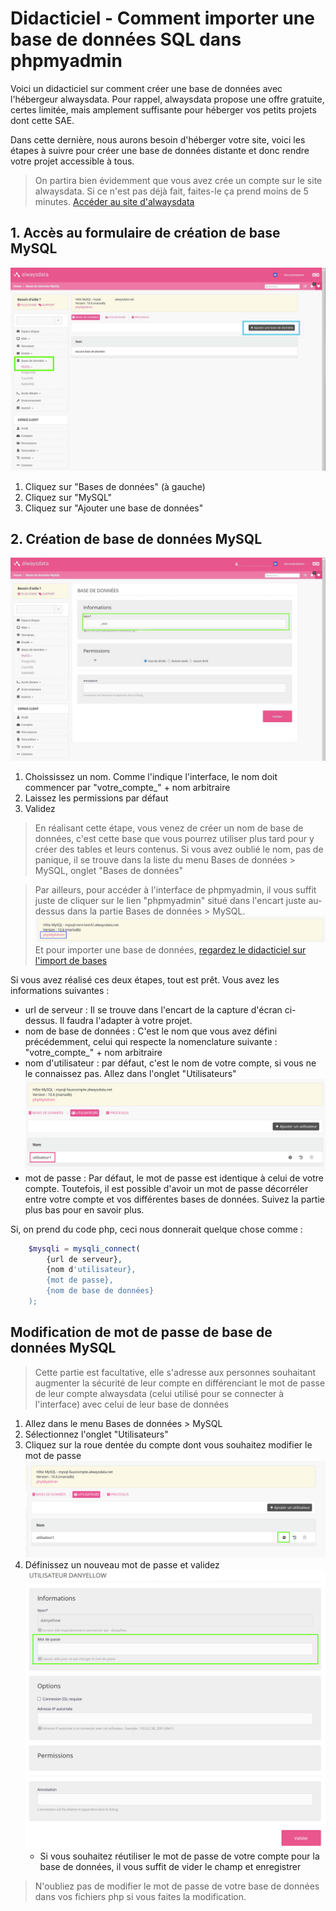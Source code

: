 # Didacticiel - Comment importer une base de données SQL dans phpmyadmin

Voici un didacticiel sur comment créer une base de données avec l'hébergeur alwaysdata. Pour rappel, alwaysdata propose une offre gratuite, certes limitée, mais amplement suffisante pour héberger vos petits projets dont cette SAE.

Dans cette dernière, nous aurons besoin d'héberger votre site, voici les étapes à suivre pour créer une base de données distante et donc rendre votre projet accessible à tous.

> On partira bien évidemment que vous avez crée un compte sur le site alwaysdata. Si ce n'est pas déjà fait, faites-le ça prend moins de 5 minutes. [Accéder au site d'alwaysdata](https://www.alwaysdata.com/fr/)

## 1. Accès au formulaire de création de base MySQL
![](captures-ecran/always-data-1.jpg)
1. Cliquez sur "Bases de données" (à gauche)
2. Cliquez sur "MySQL"
3. Cliquez sur "Ajouter une base de données"

## 2. Création de base de données MySQL
![](captures-ecran/always-data-2.jpg)
1. Choississez un nom. Comme l'indique l'interface, le nom doit commencer par "votre_compte_" + nom arbitraire
2. Laissez les permissions par défaut
3. Validez

> En réalisant cette étape, vous venez de créer un nom de base de données, c'est cette base que vous pourrez utiliser plus tard pour y créer des tables et leurs contenus. Si vous avez oublié le nom, pas de panique, il se trouve dans la liste du menu Bases de données > MySQL, onglet "Bases de données"

> Par ailleurs, pour accéder à l'interface de phpmyadmin, il vous suffit juste de cliquer sur le lien "phpmyadmin" situé dans l'encart juste au-dessus dans la partie Bases de données > MySQL.
![](captures-ecran/always-data-3.jpg)
Et pour importer une base de données, [regardez le didacticiel sur l'import de bases](LISEZ-MOI-IMPORT-SQL.md)

Si vous avez réalisé ces deux étapes, tout est prêt. Vous avez les informations suivantes :
- url de serveur : Il se trouve dans l'encart de la capture d'écran ci-dessus. Il faudra l'adapter à votre projet.
- nom de base de données : C'est le nom que vous avez défini précédemment, celui qui respecte la nomenclature suivante : "votre_compte_" + nom arbitraire
- nom d'utilisateur : par défaut, c'est le nom de votre compte, si vous ne le connaissez pas. Allez dans l'onglet "Utilisateurs" 
![](captures-ecran/always-data-4.jpg)
- mot de passe : Par défaut, le mot de passe est identique à celui de votre compte. Toutefois, il est possible d'avoir un mot de passe décorréler entre votre compte et vos différentes bases de données. Suivez la partie plus bas pour en savoir plus.

Si, on prend du code php, ceci nous donnerait quelque chose comme :
```php
    $mysqli = mysqli_connect(
        {url de serveur}, 
        {nom d'utilisateur}, 
        {mot de passe}, 
        {nom de base de données}
    );
```

## Modification de mot de passe de base de données MySQL

> Cette partie est facultative, elle s'adresse aux personnes souhaitant augmenter la sécurité de leur compte en différenciant le mot de passe de leur compte alwaysdata (celui utilisé pour se connecter à l'interface) avec celui de leur base de données

1. Allez dans le menu Bases de données > MySQL
2. Sélectionnez l'onglet "Utilisateurs"
3. Cliquez sur la roue dentée du compte dont vous souhaitez modifier le mot de passe
    ![](captures-ecran/always-data-5.jpg)
4. Définissez un nouveau mot de passe et validez
    ![](captures-ecran/always-data-6.jpg)
    - Si vous souhaitez réutiliser le mot de passe de votre compte pour la base de données, il vous suffit de vider le champ et enregistrer

> N'oubliez pas de modifier le mot de passe de votre base de données dans vos fichiers php si vous faites la modification. 